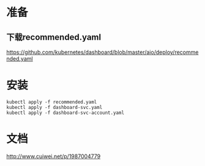 # 准备
## 下载recommended.yaml
https://github.com/kubernetes/dashboard/blob/master/aio/deploy/recommended.yaml
# 安装
```
kubectl apply -f recommended.yaml
kubectl apply -f dashboard-svc.yaml
kubectl apply -f dashboard-svc-account.yaml
```
# 文档
http://www.cuiwei.net/p/1987004779